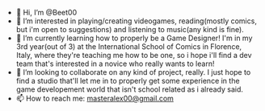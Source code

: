- 👋 Hi, I’m @Beet00
- 👀 I’m interested in playing/creating videogames, reading(mostly comics, but i'm open to suggestions) and listening to music(any kind is fine).
- 🌱 I’m currently learning how to properly be a Game Designer! I'm in my 3rd year(out of 3) at the International School of Comics in Florence, Italy, where they're teaching me 
how to be one, so i hope i'll find a dev team that's interested in a novice who really wants to learn!
- 💞️ I’m looking to collaborate on any kind of project, really. I just hope to find a studio that'll let me in to properly get some experience in the game developement world
that isn't school related as i already said.
- 📫 How to reach me: masteralex00@gmail.com
